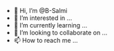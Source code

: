 - 👋 Hi, I’m @B-Salmi
- 👀 I’m interested in ...
- 🌱 I’m currently learning ...
- 💞️ I’m looking to collaborate on ...
- 📫 How to reach me ...

<!---
B-Salmi/B-Salmi is a ✨ special ✨ repository because its `README.md` (this file) appears on your GitHub profile.
You can click the Preview link to take a look at your changes.
--->
